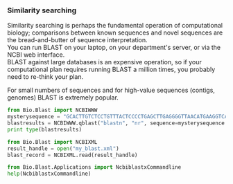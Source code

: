 ### Similarity searching ###
Similarity searching is perhaps the fundamental operation of 
computational biology; comparisons between known sequences and novel 
sequences are the bread-and-butter of sequence interpretation.  
You can run BLAST on your laptop, on your department's server, or via 
the NCBI web interface.  
BLAST against large databases is an expensive operation, so if your 
computational plan requires running BLAST a million times, you 
probably need to re-think your plan.  

For small numbers of sequences and for high-value sequences (contigs, 
genomes)  BLAST is extremely popular.

```python
from Bio.Blast import NCBIWWW
mysterysequence = "GCACTTGTCTCCTGTTTACTCCCCTGAGCTTGAGGGGTTAACATGAAGGTCATCGATAGCAGGATAATAATACAGTA"
blastresults = NCBIWWW.qblast("blastn", "nr", sequence=mysterysequence ) 
print type(blastresults)
```

```python
from Bio.Blast import NCBIXML
result_handle = open("my_blast.xml")
blast_record = NCBIXML.read(result_handle)
```

```python
from Bio.Blast.Applications import NcbiblastxCommandline
help(NcbiblastxCommandline)
```

